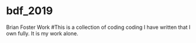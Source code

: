 # bdf_2019
Brian Foster Work
#This is a collection of coding coding I have written that I own fully.  It is my work alone.
